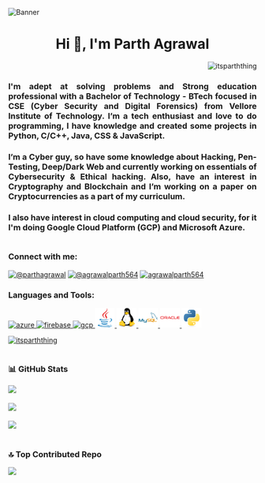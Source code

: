 ![Banner](https://user-images.githubusercontent.com/86774143/235984458-e699e802-74bb-4558-b4bd-fca614d8c10e.png)


<h1 align="center">Hi 👋, I'm Parth Agrawal</h1>

<p align="right"> <img src="https://komarev.com/ghpvc/?username=itsparththing&label=Profile%20views&color=0e75b6&style=flat" alt="itsparththing" /> </p>

<h3 align="justify">I'm adept at solving problems and Strong education professional with a Bachelor of Technology - BTech focused in CSE (Cyber Security and Digital Forensics) from Vellore Institute of Technology. I’m a tech enthusiast and love to do programming, I have knowledge and created some projects in Python, C/C++, Java, CSS & JavaScript.
<p>
<h3 align="justify">I’m a Cyber guy, so have some knowledge about Hacking, Pen-Testing, Deep/Dark Web and currently working on essentials of Cybersecurity & Ethical hacking. Also, have an interest in Cryptography and Blockchain and I’m working on a paper on Cryptocurrencies as a part of my curriculum. 
<p>
<h3 align="justify">I also have interest in cloud computing and cloud security, for it I'm doing Google Cloud Platform (GCP) and Microsoft Azure.</h3>

<h1 align="center">

<h3 align="left">Connect with me:</h3>
<p align="left">
<a href="https://linkedin.com/in/@parthagrawal" target="blank"><img align="center" src="https://raw.githubusercontent.com/rahuldkjain/github-profile-readme-generator/master/src/images/icons/Social/linked-in-alt.svg" alt="@parthagrawal" height="30" width="40" /></a>
<a href="https://medium.com/@agrawalparth564" target="blank"><img align="center" src="https://raw.githubusercontent.com/rahuldkjain/github-profile-readme-generator/master/src/images/icons/Social/medium.svg" alt="@agrawalparth564" height="30" width="40" /></a>
<a href="https://www.leetcode.com/agrawalparth564" target="blank"><img align="center" src="https://raw.githubusercontent.com/rahuldkjain/github-profile-readme-generator/master/src/images/icons/Social/leet-code.svg" alt="agrawalparth564" height="30" width="40" /></a>
</p>

<h3 align="left">Languages and Tools:</h3>
<p align="left"> <a href="https://azure.microsoft.com/en-in/" target="_blank" rel="noreferrer"> <img src="https://www.vectorlogo.zone/logos/microsoft_azure/microsoft_azure-icon.svg" alt="azure" width="40" height="40"/> </a> <a href="https://firebase.google.com/" target="_blank" rel="noreferrer"> <img src="https://www.vectorlogo.zone/logos/firebase/firebase-icon.svg" alt="firebase" width="40" height="40"/> </a> <a href="https://cloud.google.com" target="_blank" rel="noreferrer"> <img src="https://www.vectorlogo.zone/logos/google_cloud/google_cloud-icon.svg" alt="gcp" width="40" height="40"/> </a> <a href="https://www.java.com" target="_blank" rel="noreferrer"> <img src="https://raw.githubusercontent.com/devicons/devicon/master/icons/java/java-original.svg" alt="java" width="40" height="40"/> </a> <a href="https://www.linux.org/" target="_blank" rel="noreferrer"> <img src="https://raw.githubusercontent.com/devicons/devicon/master/icons/linux/linux-original.svg" alt="linux" width="40" height="40"/> </a> <a href="https://www.mysql.com/" target="_blank" rel="noreferrer"> <img src="https://raw.githubusercontent.com/devicons/devicon/master/icons/mysql/mysql-original-wordmark.svg" alt="mysql" width="40" height="40"/> </a> <a href="https://www.oracle.com/" target="_blank" rel="noreferrer"> <img src="https://raw.githubusercontent.com/devicons/devicon/master/icons/oracle/oracle-original.svg" alt="oracle" width="40" height="40"/> </a> <a href="https://www.python.org" target="_blank" rel="noreferrer"> <img src="https://raw.githubusercontent.com/devicons/devicon/master/icons/python/python-original.svg" alt="python" width="40" height="40"/> </a> </p>

<p align="left"> <a href="https://github.com/ryo-ma/github-profile-trophy"><img src="https://github-profile-trophy.vercel.app/?username=itsparththing" alt="itsparththing" /></a> </p>

<h1 align="center">

### 📊 GitHub Stats
![](https://github-readme-stats.vercel.app/api?username=Itsparththing&theme=tokyonight&hide_border=false&include_all_commits=false&count_private=false)<br/><br/>
![](https://github-readme-streak-stats.herokuapp.com/?user=Itsparththing&theme=tokyonight&hide_border=false)<br/><br/>
![](https://github-readme-stats.vercel.app/api/top-langs/?username=Itsparththing&theme=tokyonight&hide_border=false&include_all_commits=false&count_private=false&layout=compact)

<h1 align="center">

### 🔝 Top Contributed Repo
![](https://github-contributor-stats.vercel.app/api?username=Itsparththing&limit=5&theme=tokyonight&combine_all_yearly_contributions=true)
